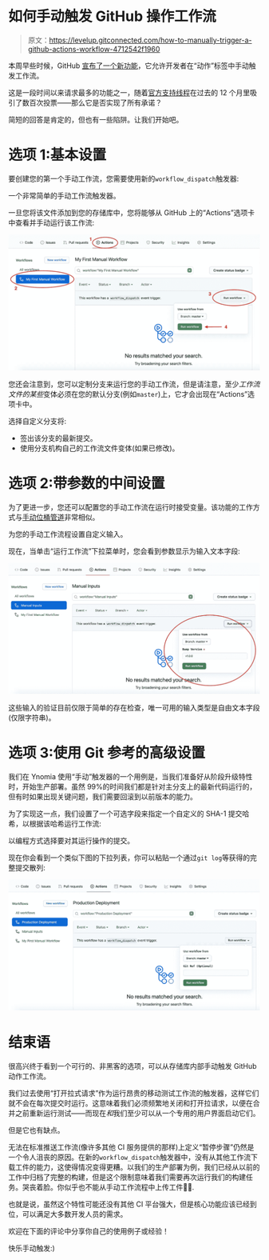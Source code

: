 # 如何手动触发 GitHub 操作工作流

> 原文：<https://levelup.gitconnected.com/how-to-manually-trigger-a-github-actions-workflow-4712542f1960>

本周早些时候，GitHub [宣布了一个新功能](https://github.blog/changelog/2020-07-06-github-actions-manual-triggers-with-workflow_dispatch/)，它允许开发者在“动作”标签中手动触发工作流。

这是一段时间以来请求最多的功能之一，随着[官方支持线程](https://github.community/t/github-actions-manual-trigger-approvals/16233)在过去的 12 个月里吸引了数百次投票——那么它是否实现了所有承诺？

简短的回答是肯定的，但也有一些陷阱。让我们开始吧。

# 选项 1:基本设置

要创建您的第一个手动工作流，您需要使用新的`workflow_dispatch`触发器:

一个非常简单的手动工作流触发器。

一旦您将该文件添加到您的存储库中，您将能够从 GitHub 上的“Actions”选项卡中查看并手动运行该工作流:

![](img/90afafd918993fad3da9935741692c26.png)

您还会注意到，您可以定制分支来运行您的手动工作流，但是请注意，至少*工作流文件的某些*变体必须在您的默认分支(例如`master`)上，它才会出现在“Actions”选项卡中。

选择自定义分支将:

*   签出该分支的最新提交。
*   使用分支机构自己的工作流文件变体(如果已修改)。

# 选项 2:带参数的中间设置

为了更进一步，您还可以配置您的手动工作流在运行时接受变量。该功能的工作方式与[手动位桶管道](https://support.atlassian.com/bitbucket-cloud/docs/run-pipelines-manually/)非常相似。

为您的手动工作流程设置自定义输入。

现在，当单击“运行工作流”下拉菜单时，您会看到参数显示为输入文本字段:

![](img/4b80c433b526a6203b806c0fd90547dd.png)

这些输入的验证目前仅限于简单的存在检查，唯一可用的输入类型是自由文本字段(仅限字符串)。

# 选项 3:使用 Git 参考的高级设置

我们在 Ynomia 使用“手动”触发器的一个用例是，当我们准备好从阶段升级特性时，开始生产部署。虽然 99%的时间我们都是针对主分支上的最新代码运行的，但有时如果出现关键问题，我们需要回滚到以前版本的能力。

为了实现这一点，我们设置了一个可选字段来指定一个自定义的 SHA-1 提交哈希，以根据该哈希运行工作流:

以编程方式选择要对其运行操作的提交。

现在你会看到一个类似下图的下拉列表，你可以粘贴一个通过`git log`等获得的完整提交散列:

![](img/ef272594b293167dc0fcc6003e31ea72.png)

# 结束语

很高兴终于看到一个可行的、非黑客的选项，可以从存储库内部手动触发 GitHub 动作工作流。

我们过去使用“打开拉式请求”作为运行昂贵的移动测试工作流的触发器，这样它们就不会在每次提交时运行。这意味着我们必须频繁地关闭和打开拉请求，以便在合并之前重新运行测试——而现在*和*我们至少可以从一个专用的用户界面启动它们。

但是它也有缺点。

无法在标准推送工作流(像许多其他 CI 服务提供的那样)上定义“暂停步骤”仍然是一个令人沮丧的原因。在新的`workflow_dispatch`触发器中，没有从其他工作流下载工件的能力，这使得情况变得更糟。以我们的生产部署为例，我们已经从以前的工作中归档了完整的构建，但是这个限制意味着我们需要再次运行我们的构建任务。哭丧着脸。你似乎也不能从手动工作流程中上传工件🤷‍♀️.

也就是说，虽然这个特性可能还没有其他 CI 平台强大，但是核心功能应该已经到位，可以满足大多数开发人员的需求。

欢迎在下面的评论中分享你自己的使用例子或经验！

快乐手动触发:)